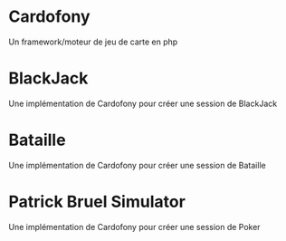 # Cardofony

Un framework/moteur de jeu de carte en php

# BlackJack

Une implémentation de Cardofony pour créer une session de BlackJack

# Bataille

Une implémentation de Cardofony pour créer une session de Bataille

# Patrick Bruel Simulator

Une implémentation de Cardofony pour créer une session de Poker
